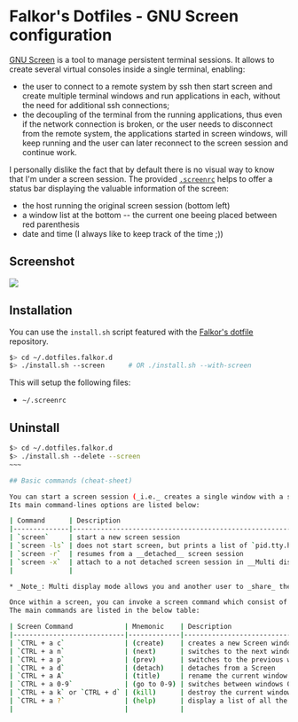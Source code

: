 # Falkor's Dotfiles - GNU Screen configuration

[GNU Screen](http://www.gnu.org/software/screen/‎) is a tool to manage persistent terminal sessions.
It allows to create several virtual consoles inside a single terminal, enabling:

* the user to connect to a remote system  by ssh then start screen and create multiple terminal windows and run applications in each, without the need for additional ssh connections;
* the decoupling of the terminal from the running applications, thus even if the network connection is broken, or the user needs to disconnect from the remote system, the applications started in screen windows, will keep running and the user can later reconnect to the screen session and continue work.

I personally dislike the fact that by default there is no visual way to know that I'm under a screen session.
The provided [`.screenrc`](.screenrc) helps to offer a status bar displaying the valuable information of the screen:

* the host running the original screen session (bottom left)
* a window list at the bottom -- the current one beeing placed between red parenthesis
* date and time (I always like to keep track of the time ;))

## Screenshot

![](https://raw.githubusercontent.com/Falkor/dotfiles/master/screenshots/screenshot_falkor_screen.png)

## Installation

You can use the `install.sh` script featured with the [Falkor's dotfile](https://github.com/Falkor/dotfile) repository.

``` bash
$> cd ~/.dotfiles.falkor.d
$> ./install.sh --screen      # OR ./install.sh --with-screen
```
This will setup the following files:

* `~/.screenrc`

## Uninstall

``` bash
$> cd ~/.dotfiles.falkor.d
$> ./install.sh --delete --screen
~~~

## Basic commands (cheat-sheet)

You can start a screen session (_i.e._ creates a single window with a shell in it) with the `screen` command.
Its main command-lines options are listed below:

| Command      | Description                                                                                                  |
|--------------|--------------------------------------------------------------------------------------------------------------|
| `screen`     | start a new screen session                                                                                   |
| `screen -ls` | does not start screen, but prints a list of `pid.tty.host` strings identifying your current screen sessions. |
| `screen -r`  | resumes from a __detached__ screen session                                                                   |
| `screen -x`  | attach to a not detached screen session in __Multi display mode__*                                           |
|              |                                                                                                              |

* _Note_: Multi display mode allows you and another user to _share_ the same session which proves to be quite useful to debug remote systems.

Once within a screen, you can invoke a screen command which consist of a "`CTRL + a`" sequence followed by another character.
The main commands are listed in the below table:

| Screen Command             | Mnemonic    | Description                                                     |
|----------------------------|-------------|-----------------------------------------------------------------|
| `CTRL + a c`               | (create)    | creates a new Screen window. The default Screen number is zero. |
| `CTRL + a n`               | (next)      | switches to the next window.                                    |
| `CTRL + a p`               | (prev)      | switches to the previous window.                                |
| `CTRL + a d`               | (detach)    | detaches from a Screen                                          |
| `CTRL + a A`               | (title)     | rename the current window                                       |
| `CTRL + a 0-9`             | (go to 0-9) | switches between windows 0 through 9.                           |
| `CTRL + a k` or `CTRL + d` | (kill)      | destroy the current window                                      |
| `CTRL + a ?`               | (help)      | display a list of all the command options available for Screen. |
|                            |             |                                                                 |
